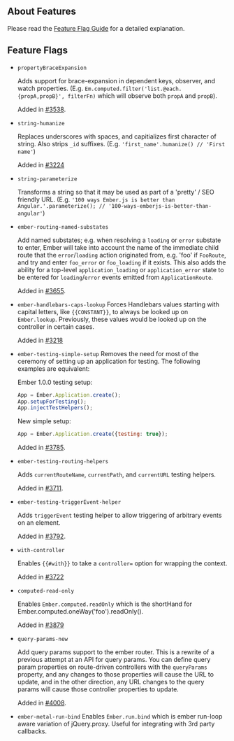 ## About Features

Please read the [Feature Flag Guide](http://emberjs.com/guides/configuring-ember/feature-flags/)
for a detailed explanation.

## Feature Flags

* `propertyBraceExpansion`

  Adds support for brace-expansion in dependent keys, observer, and watch properties.
  (E.g. `Em.computed.filter('list.@each.{propA,propB}', filterFn)` which will observe both
  `propA` and `propB`).

  Added in [#3538](https://github.com/emberjs/ember.js/pull/3538).
* `string-humanize`

  Replaces underscores with spaces, and capitializes first character of string.
  Also strips `_id` suffixes. (E.g. `'first_name'.humanize() // 'First name'`)

  Added in [#3224](https://github.com/emberjs/ember.js/pull/3224)
* `string-parameterize`

  Transforms a string so that it may be used as part of a 'pretty' / SEO friendly URL.
  (E.g. `'100 ways Ember.js is better than Angular.'.parameterize(); // '100-ways-emberjs-is-better-than-angular'`)

* `ember-routing-named-substates`

  Add named substates; e.g. when resolving a `loading` or `error`
  substate to enter, Ember will take into account the name of the
  immediate child route that the `error`/`loading` action originated
  from, e.g. 'foo' if `FooRoute`, and try and enter `foo_error` or
  `foo_loading` if it exists. This also adds the ability for a
  top-level `application_loading` or `application_error` state to
  be entered for `loading`/`error` events emitted from
  `ApplicationRoute`.

  Added in [#3655](https://github.com/emberjs/ember.js/pull/3655).

* `ember-handlebars-caps-lookup`
  Forces Handlebars values starting with capital letters, like `{{CONSTANT}}`,
  to always be looked up on `Ember.lookup`. Previously, these values would be
  looked up on the controller in certain cases.

  Added in [#3218](https://github.com/emberjs/ember.js/pull/3218)

* `ember-testing-simple-setup`
  Removes the need for most of the ceremony of setting up an application for testing. The following
  examples are equivalent:

  Ember 1.0.0 testing setup:

  ```javascript
  App = Ember.Application.create();
  App.setupForTesting();
  App.injectTestHelpers();
  ```

  New simple setup:

  ```javascript
  App = Ember.Application.create({testing: true});
  ```

  Added in [#3785](https://github.com/emberjs/ember.js/pull/3785).

* `ember-testing-routing-helpers`

  Adds `currentRouteName`, `currentPath`, and `currentURL` testing helpers.

  Added in [#3711](https://github.com/emberjs/ember.js/pull/3711).

* `ember-testing-triggerEvent-helper`

  Adds `triggerEvent` testing helper to allow triggering of arbitrary events on an
  element.

  Added in [#3792](https://github.com/emberjs/ember.js/pull/3792).

* `with-controller`

  Enables `{{#with}}` to take a `controller=` option for wrapping the context.

  Added in [#3722](https://github.com/emberjs/ember.js/pull/3722)


* `computed-read-only`

  Enables `Ember.computed.readOnly` which is the shortHand for
  Ember.computed.oneWay('foo').readOnly().

  Added in [#3879](https://github.com/emberjs/ember.js/pull/3879)

* `query-params-new`

  Add query params support to the ember router. This is a rewrite of a
  previous attempt at an API for query params. You can define query
  param properties on route-driven controllers with the `queryParams`
  property, and any changes to those properties will cause the URL
  to update, and in the other direction, any URL changes to the query
  params will cause those controller properties to update.

  Added in [#4008](https://github.com/emberjs/ember.js/pull/4008).

* `ember-metal-run-bind`
  Enables `Ember.run.bind` which is ember run-loop aware variation of
  jQuery.proxy.  Useful for integrating with 3rd party callbacks.
